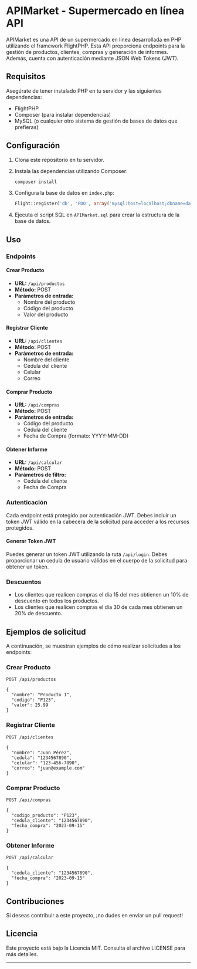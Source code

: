 # APIMarket - Supermercado en línea API

APIMarket es una API de un supermercado en línea desarrollada en PHP utilizando el framework FlightPHP. Esta API proporciona endpoints para la gestión de productos, clientes, compras y generación de informes. Además, cuenta con autenticación mediante JSON Web Tokens (JWT).

## Requisitos

Asegúrate de tener instalado PHP en tu servidor y las siguientes dependencias:

- FlightPHP
- Composer (para instalar dependencias)
- MySQL (o cualquier otro sistema de gestión de bases de datos que prefieras)

## Configuración

1. Clona este repositorio en tu servidor.
2. Instala las dependencias utilizando Composer:

   ```bash
   composer install
   ```

3. Configura la base de datos en `index.php`:

   ```php
   Flight::register('db', 'PDO', array('mysql:host=localhost;dbname=database', 'user', 'pass'));
   ```

4. Ejecuta el script SQL en `APIMarket.sql` para crear la estructura de la base de datos.

## Uso

### Endpoints

#### Crear Producto

- **URL:** `/api/productos`
- **Método:** POST
- **Parámetros de entrada:**
  - Nombre del producto
  - Código del producto
  - Valor del producto

#### Registrar Cliente

- **URL:** `/api/clientes`
- **Método:** POST
- **Parámetros de entrada:**
  - Nombre del cliente
  - Cédula del cliente
  - Celular
  - Correo

#### Comprar Producto

- **URL:** `/api/compras`
- **Método:** POST
- **Parámetros de entrada:**
  - Código del producto
  - Cédula del cliente
  - Fecha de Compra (formato: YYYY-MM-DD)

#### Obtener Informe

- **URL:** `/api/calcular`
- **Método:** POST
- **Parámetros de filtro:**
  - Cédula del cliente
  - Fecha de Compra

### Autenticación

Cada endpoint está protegido por autenticación JWT. Debes incluir un token JWT válido en la cabecera de la solicitud para acceder a los recursos protegidos.

#### Generar Token JWT

Puedes generar un token JWT utilizando la ruta `/api/login`. Debes proporcionar un cedula de usuario válidos en el cuerpo de la solicitud para obtener un token.

### Descuentos

- Los clientes que realicen compras el día 15 del mes obtienen un 10% de descuento en todos los productos.
- Los clientes que realicen compras el día 30 de cada mes obtienen un 20% de descuento.

## Ejemplos de solicitud

A continuación, se muestran ejemplos de cómo realizar solicitudes a los endpoints:

### Crear Producto

```http
POST /api/productos

{
  "nombre": "Producto 1",
  "codigo": "P123",
  "valor": 25.99
}
```

### Registrar Cliente

```http
POST /api/clientes

{
  "nombre": "Juan Pérez",
  "cedula": "1234567890",
  "celular": "123-456-7890",
  "correo": "juan@example.com"
}
```

### Comprar Producto

```http
POST /api/compras

{
  "codigo_producto": "P123",
  "cedula_cliente": "1234567890",
  "fecha_compra": "2023-09-15"
}
```

### Obtener Informe

```http
POST /api/calcular

{
  "cedula_cliente": "1234567890",
  "fecha_compra": "2023-09-15"
}
```

## Contribuciones

Si deseas contribuir a este proyecto, ¡no dudes en enviar un pull request!

## Licencia

Este proyecto está bajo la Licencia MIT. Consulta el archivo LICENSE para más detalles.

---
